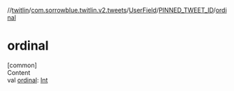 //[twitlin](../../../index.md)/[com.sorrowblue.twitlin.v2.tweets](../../index.md)/[UserField](../index.md)/[PINNED_TWEET_ID](index.md)/[ordinal](ordinal.md)



# ordinal  
[common]  
Content  
val [ordinal](ordinal.md): [Int](https://kotlinlang.org/api/latest/jvm/stdlib/kotlin/-int/index.html)  



